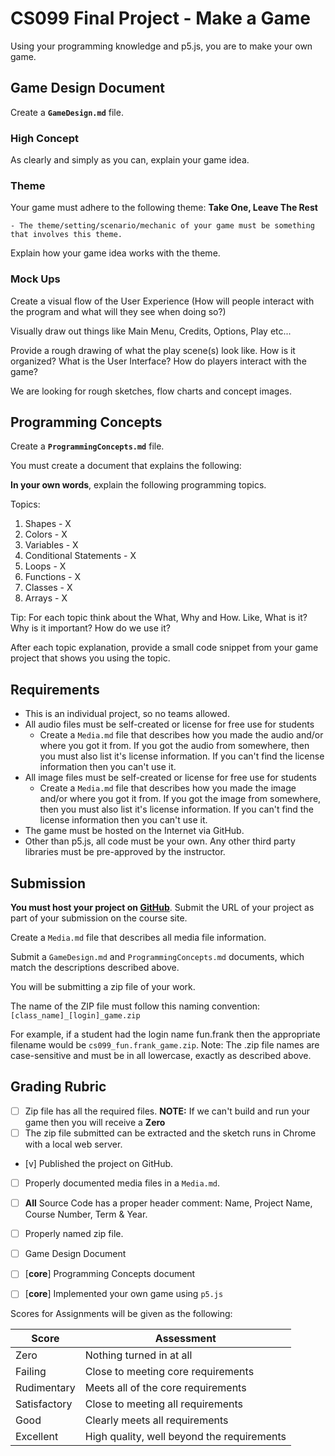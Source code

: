 

# CS099 Final Project - Make a Game

Using your programming knowledge and p5.js, you are to make your own game.

## Game Design Document

Create a **`GameDesign.md`** file.

### High Concept

As clearly and simply as you can, explain your game idea.

### Theme

Your game must adhere to the following theme: **Take One, Leave The Rest**

    - The theme/setting/scenario/mechanic of your game must be something that involves this theme.


Explain how your game idea works with the theme.

### Mock Ups

Create a visual flow of the User Experience (How will people interact with the program and what will they see when doing so?)

Visually draw out things like Main Menu, Credits, Options, Play etc...

Provide a rough drawing of what the play scene(s) look like. How is it organized? What is the User Interface? How do players interact with the game?

We are looking for rough sketches, flow charts and concept images.

## Programming Concepts

Create a **`ProgrammingConcepts.md`** file.

You must create a document that explains the following:

**In your own words**, explain the following programming topics. 

Topics:

1. Shapes - X
2. Colors - X
3. Variables - X
4. Conditional Statements - X
5. Loops  - X
6. Functions - X
7. Classes - X
8. Arrays - X

Tip: For each topic think about the What, Why and How. Like, What is it? Why is it important? How do we use it?

After each topic explanation, provide a small code snippet from your game project that shows you using the topic.

## Requirements

- This is an individual project, so no teams allowed.
- All audio files must be self-created or license for free use for students
    - Create a `Media.md` file that describes how you made the audio and/or where you got it from. If you got the audio from somewhere, then you must also list it's license information. If you can't find the license information then you can't use it.
- All image files must be self-created or license for free use for students
    - Create a `Media.md` file that describes how you made the image and/or where you got it from. If you got the image from somewhere, then you must also list it's license information. If you can't find the license information then you can't use it.
- The game must be hosted on the Internet via GitHub.
- Other than p5.js, all code must be your own. Any other third party libraries must be pre-approved by the instructor.

## Submission

**You must host your project on [GitHub](https://youtu.be/ZneWjyn18e8)**. Submit the URL of your project as part of your submission on the course site.

Create a `Media.md` file that describes all media file information.

Submit a `GameDesign.md` and `ProgrammingConcepts.md` documents, which match the descriptions described above.

You will be submitting a zip file of your work.

The name of the ZIP file must follow this naming convention: `[class_name]_[login]_game.zip`

For example, if a student had the login name fun.frank then the appropriate filename would be `cs099_fun.frank_game.zip`. Note: The .zip file names are case-sensitive and must be in all lowercase, exactly as described above.

## Grading Rubric

- [ ] Zip file has all the required files. **NOTE:** If we can't build and run your game then you will receive a **Zero**
- [ ] The zip file submitted can be extracted and the sketch runs in Chrome with a local web server.
- [v] Published the project on GitHub.
- [ ] Properly documented media files in a `Media.md`.
- [ ] **All** Source Code has a proper header comment: Name, Project Name, Course Number, Term & Year. 
- [ ] Properly named zip file.
- [ ] Game Design Document
- [ ] [**core**] Programming Concepts document
- [ ] [**core**] Implemented your own game using `p5.js`


Scores for Assignments will be given as the following:

Score        | Assessment
------------ | ----------
Zero         | Nothing turned in at all
Failing      | Close to meeting core requirements
Rudimentary  | Meets all of the core requirements
Satisfactory | Close to meeting all requirements
Good         | Clearly meets all requirements 
Excellent    | High quality, well beyond the requirements


